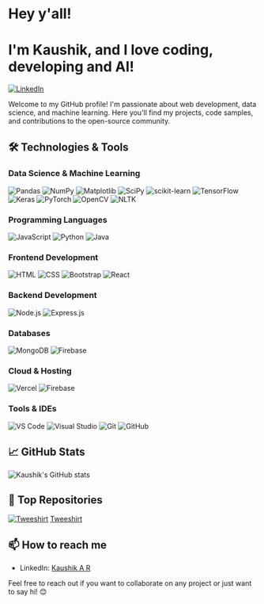 # Hey y'all!
# I'm Kaushik, and I love coding, developing and AI!

[![LinkedIn](https://img.shields.io/badge/LinkedIn-Kaushik%20A%20R-blue?style=flat-square&logo=linkedin)](https://www.linkedin.com/in/kaushik-a-r-405673221/?originalSubdomain=in)

Welcome to my GitHub profile! I'm passionate about web development, data science, and machine learning. Here you'll find my projects, code samples, and contributions to the open-source community.

## 🛠️ Technologies & Tools

### Data Science & Machine Learning
![Pandas](https://img.shields.io/badge/-Pandas-333333?style=flat-square&logo=pandas)
![NumPy](https://img.shields.io/badge/-NumPy-333333?style=flat-square&logo=numpy)
![Matplotlib](https://img.shields.io/badge/-Matplotlib-333333?style=flat-square&logo=matplotlib)
![SciPy](https://img.shields.io/badge/-SciPy-333333?style=flat-square&logo=scipy)
![scikit-learn](https://img.shields.io/badge/-scikit--learn-333333?style=flat-square&logo=scikit-learn)
![TensorFlow](https://img.shields.io/badge/-TensorFlow-333333?style=flat-square&logo=tensorflow)
![Keras](https://img.shields.io/badge/-Keras-333333?style=flat-square&logo=keras)
![PyTorch](https://img.shields.io/badge/-PyTorch-333333?style=flat-square&logo=pytorch)
![OpenCV](https://img.shields.io/badge/-OpenCV-333333?style=flat-square&logo=opencv)
![NLTK](https://img.shields.io/badge/-NLTK-333333?style=flat-square&logo=nltk)
<img src="https://img.shields.io/badge/-NLTK-333333?style=flat-square&logo=nltk" alt="" />


### Programming Languages
![JavaScript](https://img.shields.io/badge/-JavaScript-333333?style=flat-square&logo=javascript)
![Python](https://img.shields.io/badge/-Python-333333?style=flat-square&logo=python)
![Java](https://img.shields.io/badge/-Java-333333?style=flat-square&logo=java)

### Frontend Development
![HTML](https://img.shields.io/badge/-HTML-333333?style=flat-square&logo=html5)
![CSS](https://img.shields.io/badge/-CSS-333333?style=flat-square&logo=css3)
![Bootstrap](https://img.shields.io/badge/-Bootstrap-333333?style=flat-square&logo=bootstrap)
![React](https://img.shields.io/badge/-React-333333?style=flat-square&logo=react)

### Backend Development
![Node.js](https://img.shields.io/badge/-Node.js-333333?style=flat-square&logo=node.js)
![Express.js](https://img.shields.io/badge/-Express.js-333333?style=flat-square&logo=express)

### Databases
![MongoDB](https://img.shields.io/badge/-MongoDB-333333?style=flat-square&logo=mongodb)
![Firebase](https://img.shields.io/badge/-Firebase-333333?style=flat-square&logo=firebase)

### Cloud & Hosting
![Vercel](https://img.shields.io/badge/-Vercel-333333?style=flat-square&logo=vercel)
![Firebase](https://img.shields.io/badge/-Firebase-333333?style=flat-square&logo=firebase)

### Tools & IDEs
![VS Code](https://img.shields.io/badge/-VS%20Code-333333?style=flat-square&logo=visual-studio-code)
![Visual Studio](https://img.shields.io/badge/-Visual%20Studio-333333?style=flat-square&logo=visual-studio)
![Git](https://img.shields.io/badge/-Git-333333?style=flat-square&logo=git)
![GitHub](https://img.shields.io/badge/-GitHub-333333?style=flat-square&logo=github)


## 📈 GitHub Stats

![Kaushik's GitHub stats](https://github-readme-stats.vercel.app/api?username=kaushikar11&show_icons=true&theme=radical)

## 🌟 Top Repositories

[![Tweeshirt](https://github-readme-stats.vercel.app/api/pin/?username=kaushikar11&repo=Tweeshirt-frontend&theme=radical)](https://github.com/kaushikar11/Tweeshirt-frontend)
[Tweeshirt](tweeshirt.vercel.app)

## 📫 How to reach me

- LinkedIn: [Kaushik A R](https://www.linkedin.com/in/kaushik-a-r-405673221/?originalSubdomain=in)

Feel free to reach out if you want to collaborate on any project or just want to say hi! 😊
